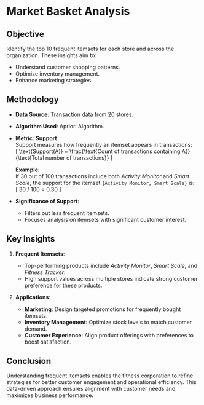 # Market Basket Analysis

## Objective
Identify the top 10 frequent itemsets for each store and across the organization. These insights aim to:
- Understand customer shopping patterns.
- Optimize inventory management.
- Enhance marketing strategies.

## Methodology
- **Data Source**: Transaction data from 20 stores.
- **Algorithm Used**: Apriori Algorithm.
- **Metric**: **Support**  
  Support measures how frequently an itemset appears in transactions:  
  \[
  \text{Support(A)} = \frac{\text{Count of transactions containing A}}{\text{Total number of transactions}}
  \]

  **Example**:  
  If 30 out of 100 transactions include both *Activity Monitor* and *Smart Scale*, the support for the itemset `{Activity Monitor, Smart Scale}` is:  
  \[
  30 / 100 = 0.30
  \]

- **Significance of Support**:  
  - Filters out less frequent itemsets.
  - Focuses analysis on itemsets with significant customer interest.

## Key Insights
1. **Frequent Itemsets**:  
   - Top-performing products include *Activity Monitor*, *Smart Scale*, and *Fitness Tracker*.  
   - High support values across multiple stores indicate strong customer preference for these products.

2. **Applications**:  
   - **Marketing**: Design targeted promotions for frequently bought itemsets.  
   - **Inventory Management**: Optimize stock levels to match customer demand.  
   - **Customer Experience**: Align product offerings with preferences to boost satisfaction.

## Conclusion
Understanding frequent itemsets enables the fitness corporation to refine strategies for better customer engagement and operational efficiency. This data-driven approach ensures alignment with customer needs and maximizes business performance.
